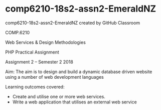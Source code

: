 # comp6210-18s2-assn2-EmeraldNZ
comp6210-18s2-assn2-EmeraldNZ created by GitHub Classroom

COMP.6210
 
Web Services & Design Methodologies

PHP Practical
Assignment

Assignment 2 – Semester 2 2018

Aim:
The aim is to design and build a dynamic database driven website using a number of web development languages

Learning outcomes covered:
*	Create and utilise one or more web services.
*	Write a web application that utilises an external web service
